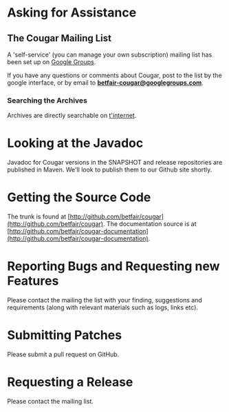 ---
---
# Asking for Assistance

## The Cougar Mailing List

A 'self-service' (you can manage your own subscription) mailing list has been set up on [Google Groups](https://groups.google.com/forum/#!forum/betfair-cougar).

If you have any questions or comments about Cougar, post to the list by the google interface, or by email to **betfair-cougar@googlegroups.com**.

### Searching the Archives

Archives are directly searchable on [t'internet](https://groups.google.com/forum/#!forum/betfair-cougar).

# Looking at the Javadoc

Javadoc for Cougar versions in the SNAPSHOT and release repositories are published in Maven. We'll look to publish them to our Github site shortly.

# Getting the Source Code

The trunk is found at [http://github.com/betfair/cougar](http://github.com/betfair/cougar).
The documentation source is at [http://github.com/betfair/cougar-documentation](http://github.com/betfair/cougar-documentation).

# Reporting Bugs and Requesting new Features

Please contact the mailing the list with your finding, suggestions and requirements (along with relevant materials such as logs, links etc).

# Submitting Patches

Please submit a pull request on GitHub.

# Requesting a Release

Please contact the mailing list.